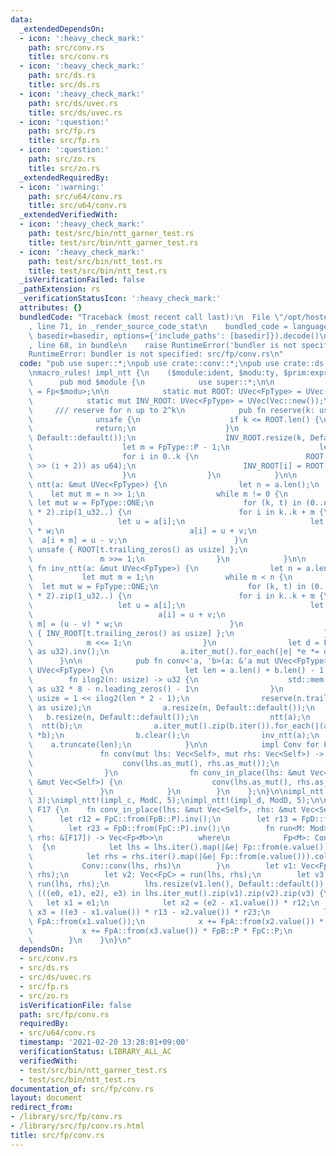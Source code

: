 ```yaml
---
data:
  _extendedDependsOn:
  - icon: ':heavy_check_mark:'
    path: src/conv.rs
    title: src/conv.rs
  - icon: ':heavy_check_mark:'
    path: src/ds.rs
    title: src/ds.rs
  - icon: ':heavy_check_mark:'
    path: src/ds/uvec.rs
    title: src/ds/uvec.rs
  - icon: ':question:'
    path: src/fp.rs
    title: src/fp.rs
  - icon: ':question:'
    path: src/zo.rs
    title: src/zo.rs
  _extendedRequiredBy:
  - icon: ':warning:'
    path: src/u64/conv.rs
    title: src/u64/conv.rs
  _extendedVerifiedWith:
  - icon: ':heavy_check_mark:'
    path: test/src/bin/ntt_garner_test.rs
    title: test/src/bin/ntt_garner_test.rs
  - icon: ':heavy_check_mark:'
    path: test/src/bin/ntt_test.rs
    title: test/src/bin/ntt_test.rs
  _isVerificationFailed: false
  _pathExtension: rs
  _verificationStatusIcon: ':heavy_check_mark:'
  attributes: {}
  bundledCode: "Traceback (most recent call last):\n  File \"/opt/hostedtoolcache/Python/3.9.1/x64/lib/python3.9/site-packages/onlinejudge_verify/documentation/build.py\"\
    , line 71, in _render_source_code_stat\n    bundled_code = language.bundle(stat.path,\
    \ basedir=basedir, options={'include_paths': [basedir]}).decode()\n  File \"/opt/hostedtoolcache/Python/3.9.1/x64/lib/python3.9/site-packages/onlinejudge_verify/languages/user_defined.py\"\
    , line 68, in bundle\n    raise RuntimeError('bundler is not specified: {}'.format(path.as_posix()))\n\
    RuntimeError: bundler is not specified: src/fp/conv.rs\n"
  code: "pub use super::*;\npub use crate::conv::*;\npub use crate::ds::uvec::*;\n\
    \nmacro_rules! impl_ntt {\n    ($module:ident, $modu:ty, $prim:expr) => {\n  \
    \      pub mod $module {\n            use super::*;\n\n            type FpType\
    \ = Fp<$modu>;\n\n            static mut ROOT: UVec<FpType> = UVec(Vec::new());\n\
    \            static mut INV_ROOT: UVec<FpType> = UVec(Vec::new());\n\n       \
    \     /// reserve for n up to 2^k\n            pub fn reserve(k: usize) {\n  \
    \              unsafe {\n                    if k <= ROOT.len() {\n          \
    \              return;\n                    }\n                    ROOT.resize(k,\
    \ Default::default());\n                    INV_ROOT.resize(k, Default::default());\n\
    \                    let m = FpType::P - 1;\n                    let proot = FpType::new($prim);\n\
    \                    for i in 0..k {\n                        ROOT[i] = -proot.pow((m\
    \ >> (i + 2)) as u64);\n                        INV_ROOT[i] = ROOT[i].inv();\n\
    \                    }\n                }\n            }\n\n            pub fn\
    \ ntt(a: &mut UVec<FpType>) {\n                let n = a.len();\n            \
    \    let mut m = n >> 1;\n                while m != 0 {\n                   \
    \ let mut w = FpType::ONE;\n                    for (k, t) in (0..n).step_by(m\
    \ * 2).zip(1_u32..) {\n                        for i in k..k + m {\n         \
    \                   let u = a[i];\n                            let v = a[i + m]\
    \ * w;\n                            a[i] = u + v;\n                          \
    \  a[i + m] = u - v;\n                        }\n                        w *=\
    \ unsafe { ROOT[t.trailing_zeros() as usize] };\n                    }\n     \
    \               m >>= 1;\n                }\n            }\n\n            pub\
    \ fn inv_ntt(a: &mut UVec<FpType>) {\n                let n = a.len();\n     \
    \           let mut m = 1;\n                while m < n {\n                  \
    \  let mut w = FpType::ONE;\n                    for (k, t) in (0..n).step_by(m\
    \ * 2).zip(1_u32..) {\n                        for i in k..k + m {\n         \
    \                   let u = a[i];\n                            let v = a[i + m];\n\
    \                            a[i] = u + v;\n                            a[i +\
    \ m] = (u - v) * w;\n                        }\n                        w *= unsafe\
    \ { INV_ROOT[t.trailing_zeros() as usize] };\n                    }\n        \
    \            m <<= 1;\n                }\n                let d = FpType::from(n\
    \ as u32).inv();\n                a.iter_mut().for_each(|e| *e *= d);\n      \
    \      }\n\n            pub fn conv<'a, 'b>(a: &'a mut UVec<FpType>, b: &'b mut\
    \ UVec<FpType>) {\n                let len = a.len() + b.len() - 1;\n        \
    \        fn ilog2(n: usize) -> u32 {\n                    std::mem::size_of::<usize>()\
    \ as u32 * 8 - n.leading_zeros() - 1\n                }\n                let n:\
    \ usize = 1 << ilog2(len * 2 - 1);\n                reserve(n.trailing_zeros()\
    \ as usize);\n                a.resize(n, Default::default());\n             \
    \   b.resize(n, Default::default());\n                ntt(a);\n              \
    \  ntt(b);\n                a.iter_mut().zip(b.iter()).for_each(|(a, b)| *a *=\
    \ *b);\n                b.clear();\n                inv_ntt(a);\n            \
    \    a.truncate(len);\n            }\n\n            impl Conv for FpType {\n \
    \               fn conv(mut lhs: Vec<Self>, mut rhs: Vec<Self>) -> Vec<Self> {\n\
    \                    conv(lhs.as_mut(), rhs.as_mut());\n                    lhs\n\
    \                }\n                fn conv_in_place(lhs: &mut Vec<Self>, rhs:\
    \ &mut Vec<Self>) {\n                    conv(lhs.as_mut(), rhs.as_mut());\n \
    \               }\n            }\n        }\n    };\n}\n\nimpl_ntt!(impl_b, ModB,\
    \ 3);\nimpl_ntt!(impl_c, ModC, 5);\nimpl_ntt!(impl_d, ModD, 5);\n\nimpl Conv for\
    \ F17 {\n    fn conv_in_place(lhs: &mut Vec<Self>, rhs: &mut Vec<Self>) {\n  \
    \      let r12 = FpC::from(FpB::P).inv();\n        let r13 = FpD::from(FpB::P).inv();\n\
    \        let r23 = FpD::from(FpC::P).inv();\n        fn run<M: Mod>(lhs: &[F17],\
    \ rhs: &[F17]) -> Vec<Fp<M>>\n        where\n            Fp<M>: Conv,\n      \
    \  {\n            let lhs = lhs.iter().map(|&e| Fp::from(e.value())).collect();\n\
    \            let rhs = rhs.iter().map(|&e| Fp::from(e.value())).collect();\n \
    \           Conv::conv(lhs, rhs)\n        }\n        let v1: Vec<FpB> = run(lhs,\
    \ rhs);\n        let v2: Vec<FpC> = run(lhs, rhs);\n        let v3: Vec<FpD> =\
    \ run(lhs, rhs);\n        lhs.resize(v1.len(), Default::default());\n        for\
    \ (((e0, e1), e2), e3) in lhs.iter_mut().zip(v1).zip(v2).zip(v3) {\n         \
    \   let x1 = e1;\n            let x2 = (e2 - x1.value()) * r12;\n            let\
    \ x3 = ((e3 - x1.value()) * r13 - x2.value()) * r23;\n            let mut x =\
    \ FpA::from(x1.value());\n            x += FpA::from(x2.value()) * FpB::P;\n \
    \           x += FpA::from(x3.value()) * FpB::P * FpC::P;\n            *e0 = x.value().into();\n\
    \        }\n    }\n}\n"
  dependsOn:
  - src/conv.rs
  - src/ds.rs
  - src/ds/uvec.rs
  - src/fp.rs
  - src/zo.rs
  isVerificationFile: false
  path: src/fp/conv.rs
  requiredBy:
  - src/u64/conv.rs
  timestamp: '2021-02-20 13:28:01+09:00'
  verificationStatus: LIBRARY_ALL_AC
  verifiedWith:
  - test/src/bin/ntt_garner_test.rs
  - test/src/bin/ntt_test.rs
documentation_of: src/fp/conv.rs
layout: document
redirect_from:
- /library/src/fp/conv.rs
- /library/src/fp/conv.rs.html
title: src/fp/conv.rs
---
```

